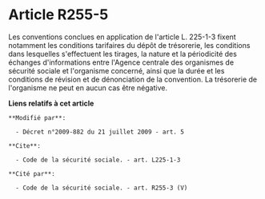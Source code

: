 # Article R255-5

Les conventions conclues en application de l'article L. 225-1-3 fixent notamment les conditions tarifaires du dépôt de
trésorerie, les conditions dans lesquelles s'effectuent les tirages, la nature et la périodicité des échanges d'informations
entre l'Agence centrale des organismes de sécurité sociale et l'organisme concerné, ainsi que la durée et les conditions de
révision et de dénonciation de la convention. La trésorerie de l'organisme ne peut en aucun cas être négative.

**Liens relatifs à cet article**

	**Modifié par**:

	  - Décret n°2009-882 du 21 juillet 2009 - art. 5

	**Cite**:

	  - Code de la sécurité sociale. - art. L225-1-3

	**Cité par**:

	  - Code de la sécurité sociale. - art. R255-3 (V)
